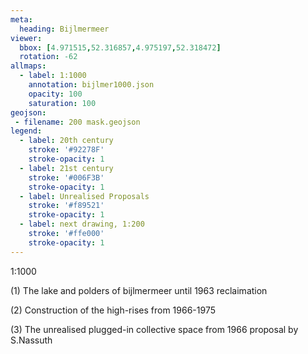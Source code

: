 ```yaml
---
meta:
  heading: Bijlmermeer
viewer:
  bbox: [4.971515,52.316857,4.975197,52.318472]
  rotation: -62
allmaps:
  - label: 1:1000
    annotation: bijlmer1000.json
    opacity: 100
    saturation: 100
geojson:
 - filename: 200 mask.geojson
legend:
  - label: 20th century
    stroke: '#92278F'
    stroke-opacity: 1
  - label: 21st century
    stroke: '#006F3B'
    stroke-opacity: 1
  - label: Unrealised Proposals
    stroke: '#f89521'
    stroke-opacity: 1
  - label: next drawing, 1:200
    stroke: '#ffe000'
    stroke-opacity: 1
---
```

1:1000

(1) The lake and polders of bijlmermeer until 1963 reclaimation


(2) Construction of the high-rises from 1966-1975


(3) The unrealised plugged-in collective space from 1966 proposal by S.Nassuth